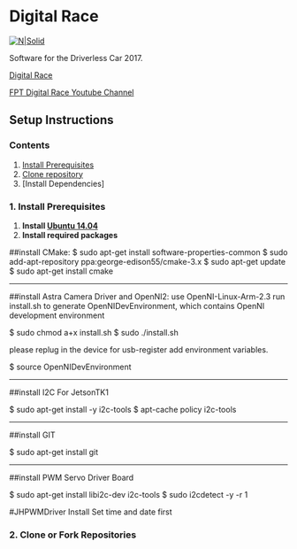 # Digital Race

[![N|Solid](https://cuocduaso.fpt.com.vn/sites/default/files/styles/gallery_image_300x220/public/media-youtube/fk8ZaMxiRQQ.jpg?itok=9ZvryNrn)](https://cuocduaso.fpt.com.vn)

Software for the Driverless Car 2017.

[Digital Race](https://cuocduaso.fpt.com.vn/en) 

[FPT Digital Race Youtube Channel](https://www.youtube.com/watch?v=ReT8AF0dVFs)

## Setup Instructions

### Contents
1. [Install Prerequisites](#1-install-prerequisites)
2. [Clone repository](#2-clone-or-fork-repositories)
3. [Install Dependencies]


### 1. Install Prerequisites
1. __Install [Ubuntu 14.04](http://www.ubuntu.com)__
2. __Install required packages__

##install CMake:
$ sudo apt-get install software-properties-common
$ sudo add-apt-repository ppa:george-edison55/cmake-3.x
$ sudo apt-get update
$ sudo apt-get install cmake

**********************************
##install Astra Camera Driver and OpenNI2:
use OpenNI-Linux-Arm-2.3
run install.sh to generate OpenNIDevEnvironment, which contains OpenNI development environment 

$ sudo chmod a+x install.sh
$ sudo ./install.sh

please replug in the device for usb-register
add environment variables.

$ source OpenNIDevEnvironment


********************************************
##install I2C For JetsonTK1

$ sudo apt-get install -y i2c-tools
$ apt-cache policy i2c-tools

********************************************
##install GIT

$ sudo apt-get install git

********************************************
##install PWM Servo Driver Board 

$ sudo apt-get install libi2c-dev i2c-tools
$ sudo i2cdetect -y -r 1

#JHPWMDriver Install
Set time and date first
  
### 2. Clone or Fork Repositories



